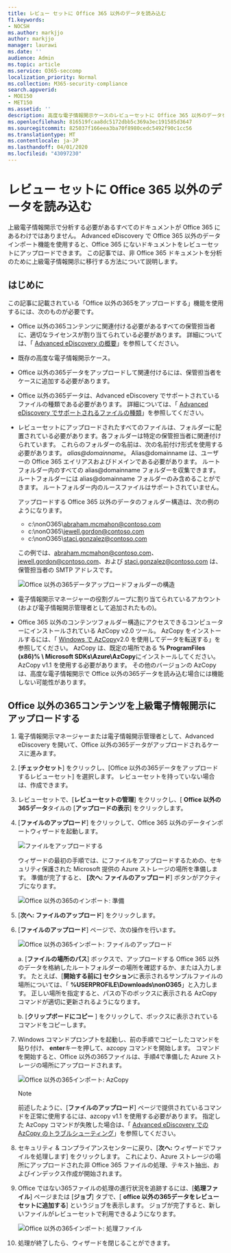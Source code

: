 ```yaml
---
title: レビュー セットに Office 365 以外のデータを読み込む
f1.keywords:
- NOCSH
ms.author: markjjo
author: markjjo
manager: laurawi
ms.date: ''
audience: Admin
ms.topic: article
ms.service: O365-seccomp
localization_priority: Normal
ms.collection: M365-security-compliance
search.appverid:
- MOE150
- MET150
ms.assetid: ''
description: 高度な電子情報開示ケースのレビューセットに Office 365 以外のデータをインポートします。
ms.openlocfilehash: 816519fcaa8dc5172dbb5c369a3ec191585d3647
ms.sourcegitcommit: 825037f166eea3ba70f8980cedc5492f90c1cc56
ms.translationtype: MT
ms.contentlocale: ja-JP
ms.lasthandoff: 04/01/2020
ms.locfileid: "43097230"
---
```

# <a name="load-non-office-365-data-into-a-review-set"></a>レビュー セットに Office 365 以外のデータを読み込む

上級電子情報開示で分析する必要があるすべてのドキュメントが Office 365 にあるわけではありません。 Advanced eDiscovery で Office 365 以外のデータインポート機能を使用すると、Office 365 にないドキュメントをレビューセットにアップロードできます。 この記事では、非 Office 365 ドキュメントを分析のために上級電子情報開示に移行する方法について説明します。

## <a name="before-you-begin"></a>はじめに

この記事に記載されている「Office 以外の365をアップロードする」機能を使用するには、次のものが必要です。

- Office 以外の365コンテンツに関連付ける必要があるすべての保管担当者に、適切なライセンスが割り当てられている必要があります。 詳細については、「 [Advanced eDiscovery の概要](get-started-with-advanced-ediscovery.md#step-1-verify-and-assign-appropriate-licenses)」を参照してください。

- 既存の高度な電子情報開示ケース。

- Office 以外の365データをアップロードして関連付けるには、保管担当者をケースに追加する必要があります。

- Office 以外の365データは、Advanced eDiscovery でサポートされているファイルの種類である必要があります。 詳細については、「 [Advanced eDiscovery でサポートされるファイルの種類](supported-filetypes-ediscovery20.md)」を参照してください。

- レビューセットにアップロードされたすべてのファイルは、フォルダーに配置されている必要があります。各フォルダーは特定の保管担当者に関連付けられています。 これらのフォルダーの名前は、次の名前付け形式を使用する必要があります。 *alias@domainname*。 Alias@domainname は、ユーザーの Office 365 エイリアスおよびドメインである必要があります。 ルートフォルダー内のすべての alias@domainname フォルダーを収集できます。 ルートフォルダーには alias@domainname フォルダーのみ含めることができます。 ルートフォルダー内のルースファイルはサポートされていません。

   アップロードする Office 365 以外のデータのフォルダー構造は、次の例のようになります。

   - c:\nonO365\abraham.mcmahon@contoso.com
   - c:\nonO365\jewell.gordon@contoso.com
   - c:\nonO365\staci.gonzalez@contoso.com

   この例では、abraham.mcmahon@contoso.com、jewell.gordon@contoso.com、および staci.gonzalez@contoso.com は、保管担当者の SMTP アドレスです。

   ![Office 以外の365データアップロードフォルダーの構造](../media/3f2dde84-294e-48ea-b44b-7437bd25284c.png)

- 電子情報開示マネージャーの役割グループに割り当てられているアカウント (および電子情報開示管理者として追加されたもの)。

- Office 365 以外のコンテンツフォルダー構造にアクセスできるコンピューターにインストールされている AzCopy v2.0 ツール。 AzCopy をインストールするには、「 [Windows で AzCopy](https://docs.microsoft.com/previous-versions/azure/storage/storage-use-azcopy)v2.0 を使用してデータを転送する」を参照してください。 AzCopy は、既定の場所である **% ProgramFiles (x86)% \ Microsoft SDKs\Azure\AzCopy**にインストールしてください。 AzCopy v1.1 を使用する必要があります。 その他のバージョンの AzCopy は、高度な電子情報開示で Office 以外の365データを読み込む場合には機能しない可能性があります。


## <a name="upload-non-office-365-content-into-advanced-ediscovery"></a>Office 以外の365コンテンツを上級電子情報開示にアップロードする

1. 電子情報開示マネージャーまたは電子情報開示管理者として、Advanced eDiscovery を開いて、Office 以外の365データがアップロードされるケースに進みます。  

2. [**チェックセット**] をクリックし、[Office 以外の365データをアップロードするレビューセット] を選択します。  レビューセットを持っていない場合は、作成できます。 
 
3. レビューセットで、[**レビューセットの管理**] をクリックし、[ **Office 以外の365データ**タイルの [**アップロードの表示**] をクリックします。

4. [**ファイルのアップロード**] をクリックして、Office 365 以外のデータインポートウィザードを起動します。

   ![ファイルをアップロードする](../media/574f4059-4146-4058-9df3-ec97cf28d7c7.png)

   ウィザードの最初の手順では、にファイルをアップロードするための、セキュリティ保護された Microsoft 提供の Azure ストレージの場所を準備します。  準備が完了すると、 **[次へ: ファイルのアップロード**] ボタンがアクティブになります。

   ![Office 以外の365のインポート: 準備](../media/0670a347-a578-454a-9b3d-e70ef47aec57.png)
 
5. [**次へ: ファイルのアップロード**] をクリックします。

6. [**ファイルのアップロード**] ページで、次の操作を行います。

   ![Office 以外の365インポート: ファイルのアップロード](../media/3ea53b5d-7f9b-4dfc-ba63-90a38c14d41a.png)

   a. [**ファイルの場所のパス**] ボックスで、アップロードする Office 365 以外のデータを格納したルートフォルダーの場所を確認するか、または入力します。 たとえば、[**開始する前に] セクション**に表示されるサンプルファイルの場所については、「 **%USERPROFILE\Downloads\nonO365**」と入力します。 正しい場所を指定すると、パスの下のボックスに表示される AzCopy コマンドが適切に更新されるようになります。

   b. [**クリップボードにコピー** ] をクリックして、ボックスに表示されているコマンドをコピーします。

7. Windows コマンドプロンプトを起動し、前の手順でコピーしたコマンドを貼り付け、 **enter**キーを押して、azcopy コマンドを開始します。  コマンドを開始すると、Office 以外の365ファイルは、手順4で準備した Azure ストレージの場所にアップロードされます。

   ![Office 以外の365インポート: AzCopy](../media/504e2dbe-f36f-4f36-9b08-04aea85d8250.png)

   > [!NOTE]
   > 前述したように、[**ファイルのアップロード**] ページで提供されているコマンドを正常に使用するには、azcopy v1.1 を使用する必要があります。 指定した AzCopy コマンドが失敗した場合は、「 [Advanced eDiscovery での AzCopy のトラブルシューティング](troubleshooting-azcopy.md)」を参照してください。

8. セキュリティ & コンプライアンスセンターに戻り、[**次へ:** ウィザードでファイルを処理します] をクリックします。  これにより、Azure ストレージの場所にアップロードされた非 Office 365 ファイルの処理、テキスト抽出、およびインデックス作成が開始されます。  

9. Office ではない365ファイルの処理の進行状況を追跡するには、[**処理ファイル**] ページまたは [**ジョブ**] タブで、[ **office 以外の365データをレビューセットに追加する**] というジョブを表示します。  ジョブが完了すると、新しいファイルがレビューセットで利用できるようになります。

   ![Office 以外の365インポート: 処理ファイル](../media/218b1545-416a-4a9f-9b25-3b70e8508f67.png)

10. 処理が終了したら、ウィザードを閉じることができます。
